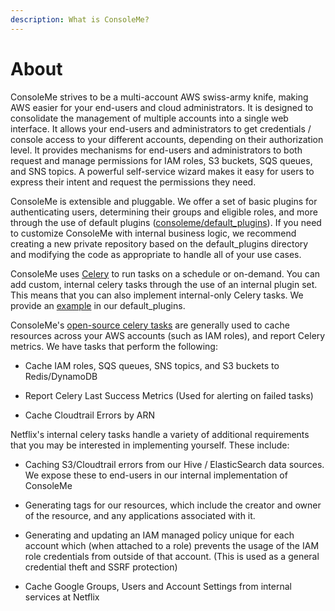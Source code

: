 ```yaml
---
description: What is ConsoleMe?
---
```


# About

ConsoleMe strives to be a multi-account AWS swiss-army knife, making AWS easier for your end-users and cloud administrators. It is designed to consolidate the management of multiple accounts into a single web interface. It allows your end-users and administrators to get credentials / console access to your different accounts, depending on their authorization level. It provides mechanisms for end-users and administrators to both request and manage permissions for IAM roles, S3 buckets, SQS queues, and SNS topics. A powerful self-service wizard makes it easy for users to express their intent and request the permissions they need.

ConsoleMe is extensible and pluggable. We offer a set of basic plugins for authenticating users, determining their groups and eligible roles, and more through the use of default plugins \([consoleme/default_plugins](https://github.com/Netflix/consoleme/tree/master/default_plugins)\). If you need to customize ConsoleMe with internal business logic, we recommend creating a new private repository based on the default_plugins directory and modifying the code as appropriate to handle all of your use cases.

ConsoleMe uses [Celery](https://github.com/celery/celery/) to run tasks on a schedule or on-demand. You can add custom, internal celery tasks through the use of an internal plugin set. This means that you can also implement internal-only Celery tasks. We provide an [example](https://github.com/Netflix/consoleme/blob/master/default_plugins/consoleme_default_plugins/plugins/celery_tasks/celery_tasks.py#L56) in our default_plugins.

ConsoleMe's [open-source celery tasks](https://github.com/Netflix/consoleme/blob/master/consoleme/celery/celery_tasks.py#L1503) are generally used to cache resources across your AWS accounts \(such as IAM roles\), and report Celery metrics. We have tasks that perform the following:

- Cache IAM roles, SQS queues, SNS topics, and S3 buckets to Redis/DynamoDB

- Report Celery Last Success Metrics \(Used for alerting on failed tasks\)

- Cache Cloudtrail Errors by ARN

Netflix's internal celery tasks handle a variety of additional requirements that you may be interested in implementing yourself. These include:

- Caching S3/Cloudtrail errors from our Hive / ElasticSearch data sources. We expose these to end-users in our internal implementation of ConsoleMe

- Generating tags for our resources, which include the creator and owner of the resource, and any applications associated with it.

- Generating and updating an IAM managed policy unique for each account which \(when attached to a role\) prevents the usage of the IAM role credentials from outside of that account. \(This is used as a general credential theft and SSRF protection\)

- Cache Google Groups, Users and Account Settings from internal services at Netflix
